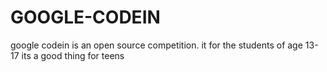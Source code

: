 # GOOGLE-CODEIN
google codein is an open source competition. 
it for the students of age 13-17
its a good thing for teens
